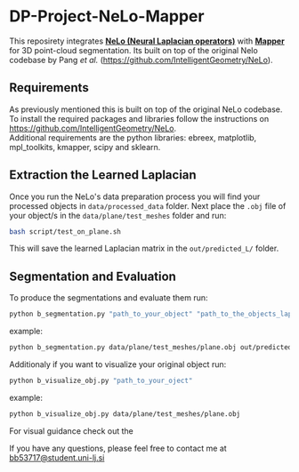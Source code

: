 # DP-Project-NeLo-Mapper

This reposirety integrates [**NeLo (Neural Laplacian operators)**](https://arxiv.org/abs/2409.06506)  with [**Mapper**](https://research.math.osu.edu/tgda/mapperPBG.pdf) for 3D point-cloud segmentation. Its built on top of the original Nelo codebase by Pang *et al.* (https://github.com/IntelligentGeometry/NeLo).

## Requirements

As previously mentioned this is built on top of the original NeLo codebase. To install the required packages and libraries follow the instructions on https://github.com/IntelligentGeometry/NeLo. <br/>
Additional requirements are the python libraries: ebreex, matplotlib, mpl_toolkits, kmapper, scipy and sklearn.

## Extraction the Learned Laplacian

Once you run the NeLo's data preparation process you will find your processed objects in `data/processed_data` folder. Next place the `.obj` file of your object/s in the `data/plane/test_meshes` folder and run:

```bash
bash script/test_on_plane.sh
```

This will save the learned Laplacian matrix in the `out/predicted_L/` folder.

## Segmentation and Evaluation

To produce the segmentations and evaluate them run: 

```bash
python b_segmentation.py "path_to_your_object" "path_to_the_objects_laplacian_matrix"
```

example:

```bash
python b_segmentation.py data/plane/test_meshes/plane.obj out/predicted_L/1db7bca33ba446aba5cac89017eae8d1.npz
```

Additionaly if you want to visualize your original object run: 

```bash
python b_visualize_obj.py "path_to_your_oject"
```

example:

```bash
python b_visualize_obj.py data/plane/test_meshes/plane.obj
```

For visual guidance check out the 


If you have any questions, please feel free to contact me at bb53717@student.uni-lj.si
